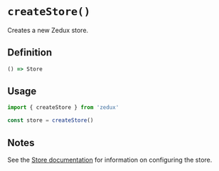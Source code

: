 # `createStore()`

Creates a new Zedux store.

## Definition

```javascript
() => Store
```

## Usage

```javascript
import { createStore } from 'zedux'

const store = createStore()
```

## Notes

See the [Store documentation](/docs/api/Store.md) for information on configuring the store.
